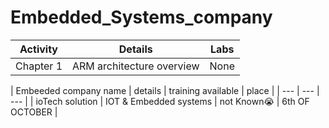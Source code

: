 # Embedded_Systems_company


| Activity | Details | Labs |
| --- | --- | --- |
| Chapter 1 | ARM architecture overview |None |


| Embeeded company name | details | training available | place |
| --- | --- | --- |
| ioTech solution | IOT & Embedded systems | not Known😭 | 6th OF OCTOBER | 
